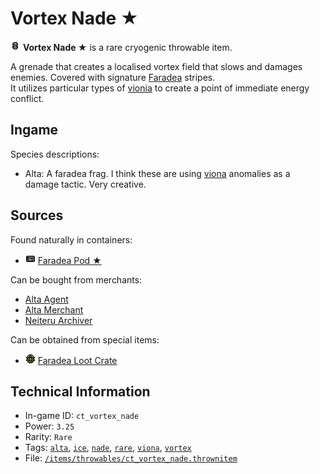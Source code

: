 # Vortex Nade ★

<img src="https://raw.githubusercontent.com/Ceterai/Enternia/main/items/throwables/ct_vortex_nade.png" alt="Vortex Nade ★ icon" loading="lazy" height=16px width="auto" /> **Vortex Nade ★** is a rare cryogenic throwable item.

A grenade that creates a localised vortex field that slows and damages enemies. Covered with signature [Faradea](https://ceterai.github.io/MyEnternia/Wiki/Tags/Faradea) stripes.  
It utilizes particular types of [vionia](https://ceterai.github.io/MyEnternia/Wiki/vionia) to create a point of immediate energy conflict.

## Ingame

Species descriptions:

- Alta: A faradea frag. I think these are using [viona](https://ceterai.github.io/MyEnternia/Wiki/Tags/Viona) anomalies as a damage tactic. Very creative.

## Sources

Found naturally in containers:

- <img src="https://raw.githubusercontent.com/Ceterai/Enternia/main/objects/alta/faradea/pod/icon.png" alt="Faradea Pod ★ icon" loading="lazy" height=16px width="auto" /> [Faradea Pod ★](https://ceterai.github.io/MyEnternia/Wiki/FaradeaPod)

Can be bought from merchants:

- [Alta Agent](https://ceterai.github.io/MyEnternia/Wiki/AltaAgent)
- [Alta Merchant](https://ceterai.github.io/MyEnternia/Wiki/AltaMerchant)
- [Neiteru Archiver](https://ceterai.github.io/MyEnternia/Wiki/NeiteruArchiver)

Can be obtained from special items:

- <img src="https://raw.githubusercontent.com/Ceterai/Enternia/main/items/active/alta/loot/biome/ct_faradea_loot.png" alt="Faradea Loot Crate icon" loading="lazy" height=16px width="auto" /> [Faradea Loot Crate](https://ceterai.github.io/MyEnternia/Wiki/FaradeaLootCrate)

## Technical Information

- In-game ID: `ct_vortex_nade`
- Power: `3.25`
- Rarity: `Rare`
- Tags: [`alta`](https://ceterai.github.io/MyEnternia/Wiki/Tags/Alta), [`ice`](https://ceterai.github.io/MyEnternia/Wiki/Tags/Ice), [`nade`](https://ceterai.github.io/MyEnternia/Wiki/Tags/Nade), [`rare`](https://ceterai.github.io/MyEnternia/Wiki/Tags/Rare), [`viona`](https://ceterai.github.io/MyEnternia/Wiki/Tags/Viona), [`vortex`](https://ceterai.github.io/MyEnternia/Wiki/Tags/Vortex)
- File: [`/items/throwables/ct_vortex_nade.thrownitem`](https://github.com/Ceterai/Enternia/blob/main/items/throwables/ct_vortex_nade.thrownitem)
